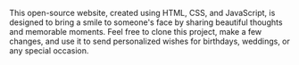 This open-source website, created using HTML, CSS, and JavaScript, is designed to bring a smile to someone's face by sharing beautiful thoughts and memorable moments. Feel free to clone this project, make a few changes, and use it to send personalized wishes for birthdays, weddings, or any special occasion.
